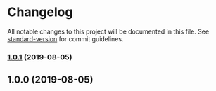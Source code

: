 # Changelog

All notable changes to this project will be documented in this file. See [standard-version](https://github.com/conventional-changelog/standard-version) for commit guidelines.

### [1.0.1](https://github.com/zhongzhi107/debug-filename/compare/v1.0.0...v1.0.1) (2019-08-05)

## 1.0.0 (2019-08-05)

